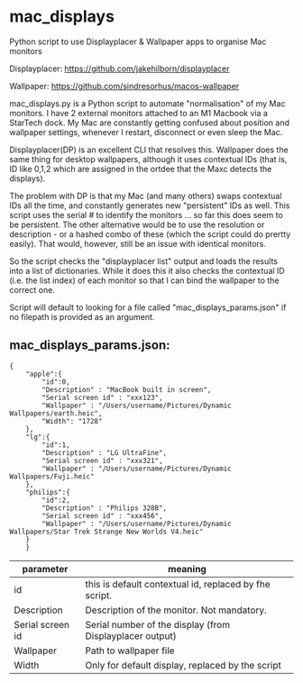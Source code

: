 # mac_displays
Python script to use Displayplacer &amp; Wallpaper apps to organise Mac monitors 

Displayplacer:  https://github.com/jakehilborn/displayplacer

Wallpaper:      https://github.com/sindresorhus/macos-wallpaper

mac_displays.py is a Python script to automate "normalisation" of my Mac monitors.  I have 2 external monitors attached to an M1 Macbook via a StarTech dock. 
My Mac are constantly getting confused about position and wallpaper settings, whenever I restart, disconnect or even sleep the Mac.

Displayplacer(DP) is an excellent CLI that resolves this.  Wallpaper does the same thing for desktop wallpapers, although it uses contextual IDs (that is, ID like 0,1,2 which are assigned in the ortdee that the Maxc detects the displays).

The problem with DP is that my Mac (and many others) swaps contextual IDs all the time, and constantly generates new "persistent" IDs as well.  This script uses the serial # to identify the monitors ... so far this does seem to be persistent.  The other alternative would be to use the resolution or description - or a hashed combo of these (which the script could do prertty easily).  That would, however, still be an issue with identical monitors.

So the script checks the "displayplacer list" output and loads the results into a list of dictionaries.  While it does this it also checks the contextual ID (i.e. the list index) of each monitor so that I can bind the wallpaper to the correct one.

Script will default to looking for a file called "mac_displays_params.json" if no filepath is provided as an argument.

## mac_displays_params.json: ##
```
{
    "apple":{
        "id":0,
        "Description" : "MacBook built in screen",
        "Serial screen id" : "xxx123",
        "Wallpaper" : "/Users/username/Pictures/Dynamic Wallpapers/earth.heic",
        "Width": "1728"
    },
    "lg":{
        "id":1,
        "Description" : "LG UltraFine",
        "Serial screen id" : "xxx321",
        "Wallpaper" : "/Users/username/Pictures/Dynamic Wallpapers/Fuji.heic"
    },
    "philips":{
        "id":2,
        "Description" : "Philips 328B",
        "Serial screen id" : "xxx456",
        "Wallpaper" : "/Users/username/Pictures/Dynamic Wallpapers/Star Trek Strange New Worlds V4.heic"
    }
    }
```

| parameter  | meaning |
| ------------- | ------------- |
| id  | this is default contextual id, replaced by fhe script.  |
| Description | Description of the monitor.  Not mandatory.
| Serial screen id  | Serial number of the display (from Displayplacer output)  |
| Wallpaper | Path to wallpaper file |
| Width | Only for default display, replaced by the script |